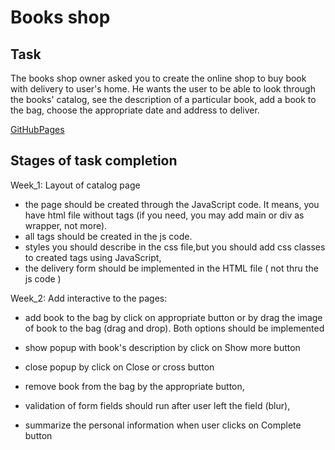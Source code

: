 # Books shop

## Task
The books shop owner asked you to create the online shop to buy book with delivery to user's home. He wants the user to be able to look through the books' catalog, see the description of a particular book, add a book to the bag, choose the appropriate date and address to deliver.

[GitHubPages](https://antonovkae.github.io/book-shop/pages/main/index.html
)
## Stages of task completion
Week_1: Layout of catalog page

- the page should be created through the JavaScript code. It means, you have html file without tags (if you need, you may add main or div as wrapper, not more).
- all tags should be created in the js code.
- styles you should describe in the css file,but you should add css classes to created tags using JavaScript,
- the delivery form should be implemented in the HTML file ( not thru the js code )


Week_2: Add interactive to the pages:

- add book to the bag by click on appropriate button or by drag the image of book to the bag (drag and drop). Both options should be implemented

- show popup with book's description by click on Show more button

- close popup by click on Close or cross button

- remove book from the bag by the appropriate button,

- validation of form fields should run after user left the field (blur),

- summarize the personal information when user clicks on Complete button


